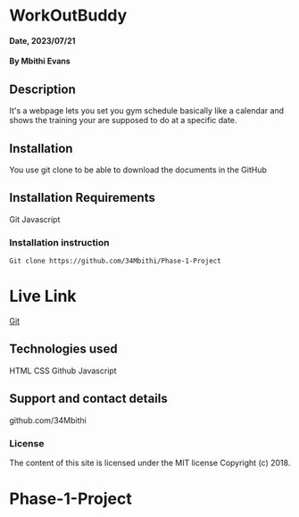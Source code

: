 # WorkOutBuddy

#### Date, 2023/07/21

#### By Mbithi Evans

## Description
It's a webpage lets you set you gym schedule basically like a calendar and shows the training your are supposed to do at a specific date.

## Installation
You use git clone to be able to download the documents in the GitHub

## Installation Requirements
Git 
Javascript

### Installation instruction
```
Git clone https://github.com/34Mbithi/Phase-1-Project
```

# Live Link
[Git](https://wk3-code-challenge-1-done-6uyz.onrender.com)

## Technologies used
HTML
CSS
Github
Javascript

## Support and contact details
github.com/34Mbithi

### License
The content of this site is licensed under the MIT license
Copyright (c) 2018.



# Phase-1-Project
